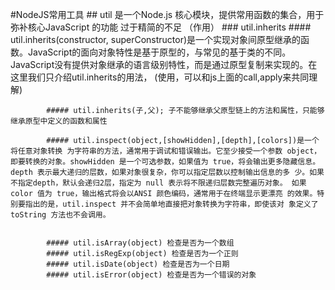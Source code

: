 #NodeJS常用工具
    ## util 是一个Node.js 核心模块，提供常用函数的集合，用于弥补核心JavaScript 的功能 过于精简的不足 （作用）
        ### util.inherits
            #### util.inherits(constructor, superConstructor)是一个实现对象间原型继承的函数。JavaScript的面向对象特性是基于原型的，与常见的基于类的不同。JavaScript没有提供对象继承的语言级别特性，而是通过原型复制来实现的。在这里我们只介绍util.inherits的用法， (使用，可以和js上面的call,apply来共同理解)

            ##### util.inherits(子,父); 子不能够继承父原型链上的方法和属性，只能够继承原型中定义的函数和属性

            ##### util.inspect(object,[showHidden],[depth],[colors])是一个将任意对象转换 为字符串的方法，通常用于调试和错误输出。它至少接受一个参数 object，即要转换的对象。showHidden 是一个可选参数，如果值为 true，将会输出更多隐藏信息。depth 表示最大递归的层数，如果对象很复杂，你可以指定层数以控制输出信息的多 少。如果不指定depth，默认会递归2层，指定为 null 表示将不限递归层数完整遍历对象。 如果color 值为 true，输出格式将会以ANSI 颜色编码，通常用于在终端显示更漂亮 的效果。特别要指出的是，util.inspect 并不会简单地直接把对象转换为字符串，即使该对 象定义了toString 方法也不会调用。


            ##### util.isArray(object) 检查是否为一个数组
            ##### util.isRegExp(object) 检查是否为一个正则
            ##### util.isDate(object) 检查是否为一个日期
            ##### util.isError(object) 检查是否为一个错误的对象

        